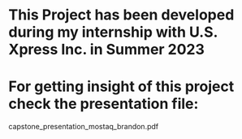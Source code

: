 # This Project has been developed during my internship with U.S. Xpress Inc. in Summer 2023

# For getting insight of this project check the presentation file: 
capstone_presentation_mostaq_brandon.pdf
